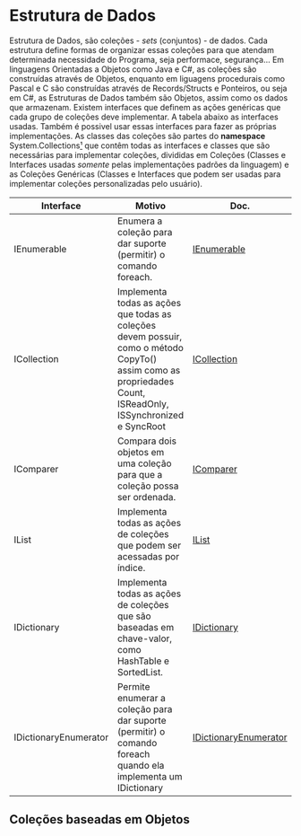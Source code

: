 # Estrutura de Dados
Estrutura de Dados, são coleções - _sets_ (conjuntos) - de dados. Cada estrutura define formas de organizar essas coleções para que atendam determinada necessidade do Programa, seja performace, segurança... Em linguagens Orientadas a Objetos como Java e C#, as coleções são construídas através de Objetos, enquanto em liguagens procedurais como Pascal e C são construídas através de Records/Structs e Ponteiros, ou seja em C#, as Estruturas de Dados também são Objetos, assim como os dados que armazenam. Existem interfaces que definem as ações genéricas que cada grupo de coleções deve implementar. A tabela abaixo as interfaces usadas. Também é possivel usar essas interfaces para fazer as próprias implementações. As classes das coleções são partes do **namespace** System.Collections[¹](https://docs.microsoft.com/pt-br/dotnet/api/system.collections?view=netcore-2.2) que contêm todas as interfaces e classes que são necessárias para implementar coleções, divididas em Coleções (Classes e Interfaces usadas *somente* pelas implementações padrões da linguagem) e as Coleções Genéricas (Classes e Interfaces que podem ser usadas para implementar coleções personalizadas pelo usuário). 

| Interface             | Motivo                                                                                                                                                        | Doc.                                                                                                                           | Doc. Genérica                                                                                                                     |
|-----------------------|---------------------------------------------------------------------------------------------------------------------------------------------------------------|--------------------------------------------------------------------------------------------------------------------------------|-----------------------------------------------------------------------------------------------------------------------------------|
| IEnumerable           | Enumera a coleção para dar suporte (permitir) o comando foreach.                                                                                              | [IEnumerable](https://docs.microsoft.com/pt-br/dotnet/api/system.collections.ienumerable?view=netcore-2.2)                     | [IEnumerable&#60;T&#62;](https://docs.microsoft.com/pt-br/dotnet/api/system.collections.generic.ienumerable-1?view=netcore-2.2)   |
| ICollection           | Implementa todas as ações que todas as coleções devem possuir, como o método CopyTo() assim como as propriedades Count, ISReadOnly, ISSynchronized e SyncRoot | [ICollection](https://docs.microsoft.com/pt-br/dotnet/api/system.collections.icollection?view=netcore-2.2)                     | [ICollection&#60;T&#62;](https://docs.microsoft.com/pt-br/dotnet/api/system.collections.generic.icollection-1?view=netcore-2.2)           |
| IComparer             | Compara dois objetos em uma coleção para que a coleção possa ser ordenada.                                                                                    | [IComparer](https://docs.microsoft.com/pt-br/dotnet/api/system.collections.icomparer?view=netcore-2.2)                         | [IComparer&#60;T&#62;](https://docs.microsoft.com/pt-br/dotnet/api/system.collections.generic.icomparer-1?view=netcore-2.2)               |
| IList                 | Implementa todas as ações de coleções que podem ser acessadas por índice.                                                                                     | [IList](https://docs.microsoft.com/pt-br/dotnet/api/system.collections.ilist?view=netcore-2.2)                                 | [IList&#60;T&#62;](https://docs.microsoft.com/pt-br/dotnet/api/system.collections.generic.ilist-1?view=netcore-2.2)                       |
| IDictionary           | Implementa todas as ações de coleções que são baseadas em chave-valor, como HashTable e SortedList.                                                           | [IDictionary](https://docs.microsoft.com/pt-br/dotnet/api/system.collections.idictionary?view=netcore-2.2)                     | [IDictionary<TKey,TValue>](https://docs.microsoft.com/pt-br/dotnet/api/system.collections.generic.idictionary-2?view=netcore-2.2) |
| IDictionaryEnumerator | Permite enumerar a coleção para dar suporte (permitir) o comando foreach quando ela implementa um IDictionary                                                 | [IDictionaryEnumerator](https://docs.microsoft.com/pt-br/dotnet/api/system.collections.idictionaryenumerator?view=netcore-2.2) |                                                                                                                                   |

## Coleções baseadas em Objetos

